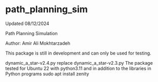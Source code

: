 # path_planning_sim
Updated 08/12/2024 


Path Planning Simulation

Author: Amir Ali Mokhtarzadeh

This package is still in development and can only be used for testing.

dynamic_a_star-v2.4.py replace dynamic_a_star-v2.3.py
The package tested for Ubuntu 22  with python3.11 and
in addition to the libraries in Python programs
sudo apt install zenity
